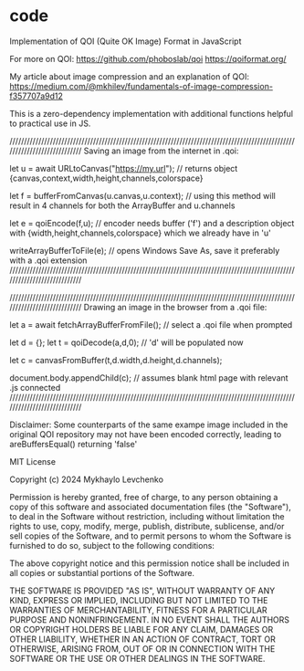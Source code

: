 # code
Implementation of QOI (Quite OK Image) Format in JavaScript

For more on QOI:
https://github.com/phoboslab/qoi
https://qoiformat.org/


My article about image compression and an explanation of QOI:
https://medium.com/@mkhilev/fundamentals-of-image-compression-f357707a9d12

This is a zero-dependency implementation with additional functions helpful to practical use in JS.



////////////////////////////////////////////////////////////////////////////////////////////////////////////////////////////
Saving an image from the internet in .qoi:

let u = await URLtoCanvas("https://my.url");
// returns object {canvas,context,width,height,channels,colorspace}

let f = bufferFromCanvas(u.canvas,u.context);
// using this method will result in 4 channels for both the ArrayBuffer and u.channels

let e = qoiEncode(f,u);
// encoder needs buffer ('f') and a description object with {width,height,channels,colorspace} which we already have in 'u'

writeArrayBufferToFile(e);
// opens Windows Save As, save it preferably with a .qoi extension
////////////////////////////////////////////////////////////////////////////////////////////////////////////////////////////


////////////////////////////////////////////////////////////////////////////////////////////////////////////////////////////
Drawing an image in the browser from a .qoi file:

let a = await fetchArrayBufferFromFile();
// select a .qoi file when prompted

let d = {};
let t = qoiDecode(a,d,0);
// 'd' will be populated now

let c = canvasFromBuffer(t,d.width,d.height,d.channels);

document.body.appendChild(c);
// assumes blank html page with relevant .js connected
////////////////////////////////////////////////////////////////////////////////////////////////////////////////////////////



Disclaimer: Some counterparts of the same exampe image included in the original QOI repository may not have been encoded correctly, leading to areBuffersEqual() returning 'false'

MIT License

Copyright (c) 2024 Mykhaylo Levchenko

Permission is hereby granted, free of charge, to any person obtaining a copy
of this software and associated documentation files (the "Software"), to deal
in the Software without restriction, including without limitation the rights
to use, copy, modify, merge, publish, distribute, sublicense, and/or sell
copies of the Software, and to permit persons to whom the Software is
furnished to do so, subject to the following conditions:

The above copyright notice and this permission notice shall be included in all
copies or substantial portions of the Software.

THE SOFTWARE IS PROVIDED "AS IS", WITHOUT WARRANTY OF ANY KIND, EXPRESS OR
IMPLIED, INCLUDING BUT NOT LIMITED TO THE WARRANTIES OF MERCHANTABILITY,
FITNESS FOR A PARTICULAR PURPOSE AND NONINFRINGEMENT. IN NO EVENT SHALL THE
AUTHORS OR COPYRIGHT HOLDERS BE LIABLE FOR ANY CLAIM, DAMAGES OR OTHER
LIABILITY, WHETHER IN AN ACTION OF CONTRACT, TORT OR OTHERWISE, ARISING FROM,
OUT OF OR IN CONNECTION WITH THE SOFTWARE OR THE USE OR OTHER DEALINGS IN THE
SOFTWARE.